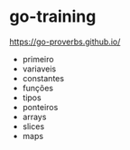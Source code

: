 # go-training

https://go-proverbs.github.io/

* primeiro
* variaveis
* constantes
* funções
* tipos
* ponteiros
* arrays
* slices
* maps
